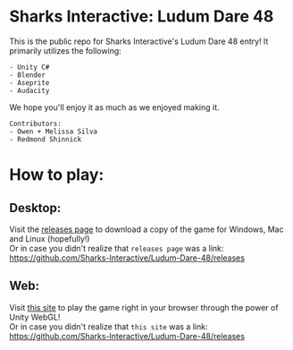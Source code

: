 # Sharks Interactive: Ludum Dare 48
This is the public repo for Sharks Interactive's Ludum Dare 48 entry!
It primarily utilizes the following:
```
- Unity C#
- Blender
- Aseprite
- Audacity
```
We hope you'll enjoy it as much as we enjoyed making it.  
```
Contributors:  
- Owen + Melissa Silva  
- Redmond Shinnick
```

# How to play:

## Desktop:
Visit the [releases page](https://github.com/Sharks-Interactive/Ludum-Dare-48/releases) to download a copy of the game for Windows, Mac and Linux (hopefully!)  
Or in case you didn't realize that ``releases page`` was a link: https://github.com/Sharks-Interactive/Ludum-Dare-48/releases

## Web:
Visit [this site](https://sharks-interactive.github.io/Ludum-Dare-48/) to play the game right in your browser through the power of Unity WebGL!  
Or in case you didn't realize that ``this site`` was a link: https://github.com/Sharks-Interactive/Ludum-Dare-48/releases
